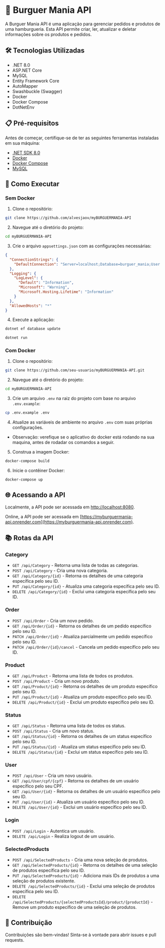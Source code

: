 # 🍔 Burguer Mania API
A Burguer Mania API é uma aplicação para gerenciar pedidos e produtos de uma hamburgueria. Esta API permite criar, ler, atualizar e deletar informações sobre os produtos e pedidos.

## 🛠️ Tecnologias Utilizadas

- .NET 8.0
- ASP.NET Core
- MySQL
- Entity Framework Core
- AutoMapper
- Swashbuckle (Swagger)
- Docker
- Docker Compose
- DotNetEnv

## 📋 Pré-requisitos

Antes de começar, certifique-se de ter as seguintes ferramentas instaladas em sua máquina:

- [.NET SDK 8.0](https://dotnet.microsoft.com/download/dotnet/8.0)
- [Docker](https://www.docker.com/get-started)
- [Docker Compose](https://docs.docker.com/compose/install/)
- [MySQL](https://dev.mysql.com/downloads/mysql/)

## 🚀 Como Executar

### Sem Docker

1. Clone o repositório:

  ```bash
  git clone https://github.com/alvesjaov/myBURGUERMANIA-API
  ```

2. Navegue até o diretório do projeto:

  ```bash
  cd myBURGUERMANIA-API
  ```

3. Crie o arquivo `appsettings.json` com as configurações necessárias:

  ```json
  {
    "ConnectionStrings": {
      "DefaultConnection": "Server=localhost;Database=burguer_mania;User Id=root;Password=yourpassword;"
    },
    "Logging": {
      "LogLevel": {
        "Default": "Information",
        "Microsoft": "Warning",
        "Microsoft.Hosting.Lifetime": "Information"
      }
    },
    "AllowedHosts": "*"
  }
  ```
4. Execute a aplicação:

 ```bash
 dotnet ef database update
  ```

  ```bash
  dotnet run
  ```

### Com Docker

1. Clone o repositório:

  ```bash
  git clone https://github.com/seu-usuario/myBURGUERMANIA-API.git
  ```

2. Navegue até o diretório do projeto:

  ```bash
  cd myBURGUERMANIA-API
  ```

3. Crie um arquivo `.env` na raiz do projeto com base no arquivo `.env.example`:

  ```sh
  cp .env.example .env
  ```

4. Atualize as variáveis de ambiente no arquivo `.env` com suas próprias configurações.

- Observação: verefique se o aplicativo do docker está rodando na sua maquina, antes de rodadar os comandos a seguir.

5. Construa a imagem Docker:

  ```bash
  docker-compose build
  ```

6. Inicie o contêiner Docker:

  ```bash
  docker-compose up
  ```

## 🌐 Acessando a API

Localmente, a API pode ser acessada em [http://localhost:8080](http://localhost:8080).

Online, a API pode ser acessada em [https://myburguermania-api.onrender.com](https://myburguermania-api.onrender.com).

## 📚 Rotas da API

### Category

- `GET /api/Category` - Retorna uma lista de todas as categorias.
- `POST /api/Category` - Cria uma nova categoria.
- `GET /api/Category/{id}` - Retorna os detalhes de uma categoria específica pelo seu ID.
- `PUT /api/Category/{id}` - Atualiza uma categoria específica pelo seu ID.
- `DELETE /api/Category/{id}` - Exclui uma categoria específica pelo seu ID.

### Order

- `POST /api/Order` - Cria um novo pedido.
- `GET /api/Order/{id}` - Retorna os detalhes de um pedido específico pelo seu ID.
- `PATCH /api/Order/{id}` - Atualiza parcialmente um pedido específico pelo seu ID.
- `PATCH /api/Order/{id}/cancel` - Cancela um pedido específico pelo seu ID.

### Product

- `GET /api/Product` - Retorna uma lista de todos os produtos.
- `POST /api/Product` - Cria um novo produto.
- `GET /api/Product/{id}` - Retorna os detalhes de um produto específico pelo seu ID.
- `PUT /api/Product/{id}` - Atualiza um produto específico pelo seu ID.
- `DELETE /api/Product/{id}` - Exclui um produto específico pelo seu ID.

### Status

- `GET /api/Status` - Retorna uma lista de todos os status.
- `POST /api/Status` - Cria um novo status.
- `GET /api/Status/{id}` - Retorna os detalhes de um status específico pelo seu ID.
- `PUT /api/Status/{id}` - Atualiza um status específico pelo seu ID.
- `DELETE /api/Status/{id}` - Exclui um status específico pelo seu ID.

### User

- `POST /api/User` - Cria um novo usuário.
- `GET /api/User/cpf/{cpf}` - Retorna os detalhes de um usuário específico pelo seu CPF.
- `GET /api/User/{id}` - Retorna os detalhes de um usuário específico pelo seu ID.
- `PUT /api/User/{id}` - Atualiza um usuário específico pelo seu ID.
- `DELETE /api/User/{id}` - Exclui um usuário específico pelo seu ID.

### Login

- `POST /api/Login` - Autentica um usuário.
- `DELETE /api/Login` - Realiza logout de um usuário.

### SelectedProducts

- `POST /api/SelectedProducts` - Cria uma nova seleção de produtos.
- `GET /api/SelectedProducts/{id}` - Retorna os detalhes de uma seleção de produtos específica pelo seu ID.
- `PUT /api/SelectedProducts/{id}` - Adiciona mais IDs de produtos a uma seleção de produtos existente.
- `DELETE /api/SelectedProducts/{id}` - Exclui uma seleção de produtos específica pelo seu ID.
- `DELETE /api/SelectedProducts/{selectedProductsId}/product/{productId}` - Remove um produto específico de uma seleção de produtos.

## 🤝 Contribuição

Contribuições são bem-vindas! Sinta-se à vontade para abrir issues e pull requests.
